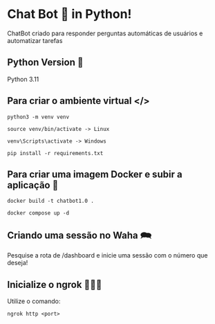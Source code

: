 # Chat Bot 🤖 in Python!

ChatBot criado para responder perguntas automáticas de usuários e automatizar tarefas

## Python Version 🐍
Python 3.11

## Para criar o ambiente virtual </>
     
```
python3 -m venv venv

source venv/bin/activate -> Linux

venv\Scripts\activate -> Windows

pip install -r requirements.txt
```
## Para criar uma imagem Docker e subir a aplicação 🐋
```
docker build -t chatbot1.0 .

docker compose up -d
```
## Criando uma sessão no Waha 🗪

Pesquise a rota de /dashboard e inicie uma sessão com o número que deseja!

## Inicialize o ngrok 👨🏻‍💻

Utilize o comando:
```
ngrok http <port>
```